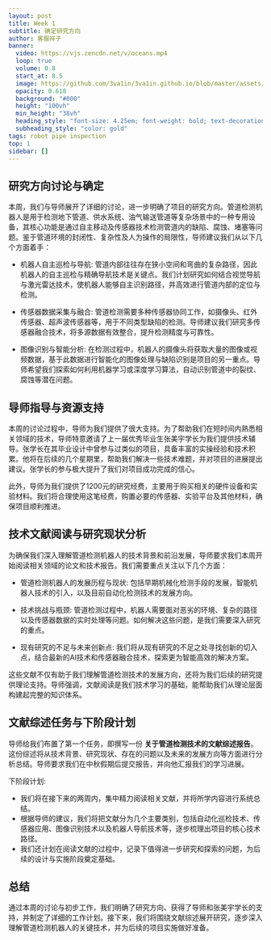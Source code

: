 ```yaml
---
layout: post
title: Week 1
subtitle: 确定研究方向
author: 客服祥子
banner:
  video: https://vjs.zencdn.net/v/oceans.mp4
  loop: true
  volume: 0.8
  start_at: 8.5
  image: https://github.com/3va1in/3va1in.github.io/blob/master/assets/images/WechatIMG7196.jpg
  opacity: 0.618
  background: "#000"
  height: "100vh"
  min_height: "38vh"
  heading_style: "font-size: 4.25em; font-weight: bold; text-decoration: underline"
  subheading_style: "color: gold"
tags: robot pipe inspection
top: 1
sidebar: []
---
```


## 研究方向讨论与确定

本周，我们与导师展开了详细的讨论，进一步明确了项目的研究方向。管道检测机器人是用于检测地下管道、供水系统、油气输送管道等复杂场景中的一种专用设备，其核心功能是通过自主移动及传感器技术检测管道内的缺陷、腐蚀、堵塞等问题。鉴于管道环境的封闭性、复杂性及人为操作的局限性，导师建议我们从以下几个方面着手：

- 机器人自主巡检与导航: 管道内部往往存在狭小空间和弯曲的复杂路径，因此机器人的自主巡检与精确导航技术是关键点。我们计划研究如何结合视觉导航与激光雷达技术，使机器人能够自主识别路径，并高效进行管道内部的定位与检测。
  
- 传感器数据采集与融合: 管道检测需要多种传感器协同工作，如摄像头、红外传感器、超声波传感器等，用于不同类型缺陷的检测。导师建议我们研究多传感器融合技术，将多源数据有效整合，提升检测精度与可靠性。

- 图像识别与智能分析: 在检测过程中，机器人的摄像头将获取大量的图像或视频数据，基于此数据进行智能化的图像处理与缺陷识别是项目的另一重点。导师希望我们探索如何利用机器学习或深度学习算法，自动识别管道中的裂纹、腐蚀等潜在问题。


## 导师指导与资源支持

本周的讨论过程中，导师为我们提供了很大支持。为了帮助我们在短时间内熟悉相关领域的技术，导师特意邀请了上一届优秀毕业生张美宇学长为我们提供技术辅导。张学长在其毕业设计中曾参与过类似的项目，具备丰富的实操经验和技术积累。他将在后续的几个星期里，帮助我们解决一些技术难题，并对项目的进展提出建议。张学长的参与极大提升了我们对项目成功完成的信心。

此外，导师为我们提供了1200元的研究经费，主要用于购买相关的硬件设备和实验材料。我们将合理使用这笔经费，购置必要的传感器、实验平台及其他材料，确保项目顺利推进。


## 技术文献阅读与研究现状分析

为确保我们深入理解管道检测机器人的技术背景和前沿发展，导师要求我们本周开始阅读相关领域的论文和技术报告。我们需要重点关注以下几个方面：

- 管道检测机器人的发展历程与现状: 包括早期机械化检测手段的发展，智能机器人技术的引入，以及目前自动化检测技术的发展方向。
  
- 技术挑战与瓶颈: 管道检测过程中，机器人需要面对恶劣的环境、复杂的路径以及传感器数据的实时处理等问题。如何解决这些问题，是我们需要深入研究的重点。

- 现有研究的不足与未来创新点: 我们将从现有研究的不足之处寻找创新的切入点，结合最新的AI技术和传感器融合技术，探索更为智能高效的解决方案。

这些文献不仅有助于我们理解管道检测技术的发展方向，还将为我们后续的研究提供理论支持。导师强调，文献阅读是我们技术学习的基础，能帮助我们从理论层面构建起完整的知识体系。


## 文献综述任务与下阶段计划

导师给我们布置了第一个任务，即撰写一份 **关于管道检测技术的文献综述报告**。这份综述将从技术背景、研究现状、存在的问题以及未来的发展方向等方面进行分析总结。导师要求我们在中秋假期后提交报告，并向他汇报我们的学习进展。

下阶段计划:
- 我们将在接下来的两周内，集中精力阅读相关文献，并将所学内容进行系统总结。
- 根据导师的建议，我们将把文献分为几个主要类别，包括自动化巡检技术、传感器应用、图像识别技术以及机器人导航技术等，逐步梳理出项目的核心技术路径。
- 我们还计划在阅读文献的过程中，记录下值得进一步研究和探索的问题，为后续的设计与实施阶段奠定基础。


## 总结
通过本周的讨论与初步工作，我们明确了研究方向、获得了导师和张美宇学长的支持，并制定了详细的工作计划。接下来，我们将围绕文献综述展开研究，逐步深入理解管道检测机器人的关键技术，并为后续的项目实施做好准备。
